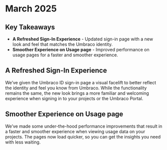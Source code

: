 # March 2025

## Key Takeaways

* **A Refreshed Sign-In Experience** - Updated sign-in page with a new look and feel that matches the Umbraco identity.
* **Smoother Experience on Usage page** - Improved performance on usage pages for a faster and smoother experience.

## A Refreshed Sign-In Experience

We’ve given the Umbraco ID sign-in page a visual facelift to better reflect the identity and feel you know from Umbraco. While the functionality remains the same, the new look brings a more familiar and welcoming experience when signing in to your projects or the Umbraco Portal.

## Smoother Experience on Usage page

We’ve made some under-the-hood performance improvements that result in a faster and smoother experience when viewing usage data on your projects. The pages now load quicker, so you can get the insights you need with less waiting.
